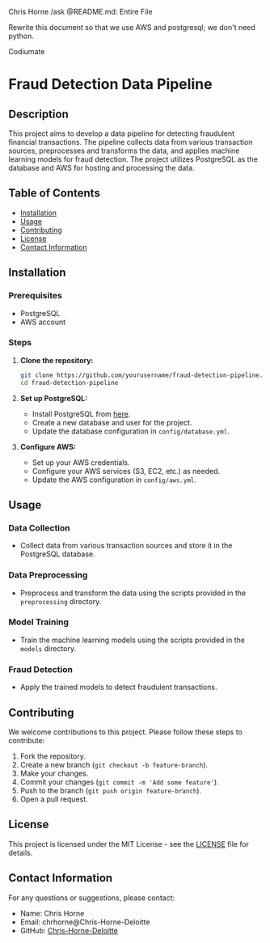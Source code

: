 Chris Horne
/ask @README.md: Entire File

Rewrite this document so that we use AWS and postgresql; we don't need python.

Codiumate
# Fraud Detection Data Pipeline

## Description

This project aims to develop a data pipeline for detecting fraudulent financial transactions. The pipeline collects data from various transaction sources, preprocesses and transforms the data, and applies machine learning models for fraud detection. The project utilizes PostgreSQL as the database and AWS for hosting and processing the data.

## Table of Contents

- [Installation](#installation)
- [Usage](#usage)
- [Contributing](#contributing)
- [License](#license)
- [Contact Information](#contact-information)

## Installation

### Prerequisites

- PostgreSQL
- AWS account

### Steps

1. **Clone the repository:**

    ```bash
    git clone https://github.com/yourusername/fraud-detection-pipeline.git
    cd fraud-detection-pipeline
    ```

2. **Set up PostgreSQL:**
    - Install PostgreSQL from [here](https://www.postgresql.org/download/).
    - Create a new database and user for the project.
    - Update the database configuration in `config/database.yml`.

3. **Configure AWS:**
    - Set up your AWS credentials.
    - Configure your AWS services (S3, EC2, etc.) as needed.
    - Update the AWS configuration in `config/aws.yml`.

## Usage

### Data Collection

- Collect data from various transaction sources and store it in the PostgreSQL database.

### Data Preprocessing

- Preprocess and transform the data using the scripts provided in the `preprocessing` directory.

### Model Training

- Train the machine learning models using the scripts provided in the `models` directory.

### Fraud Detection

- Apply the trained models to detect fraudulent transactions.

## Contributing

We welcome contributions to this project. Please follow these steps to contribute:

1. Fork the repository.
2. Create a new branch (`git checkout -b feature-branch`).
3. Make your changes.
4. Commit your changes (`git commit -m 'Add some feature'`).
5. Push to the branch (`git push origin feature-branch`).
6. Open a pull request.

## License

This project is licensed under the MIT License - see the [LICENSE](LICENSE) file for details.

## Contact Information

For any questions or suggestions, please contact:

- Name: Chris Horne
- Email: chrhorne@Chris-Horne-Deloitte
- GitHub: [Chris-Horne-Deloitte](https://github.com/chris-horne-deloitte)

